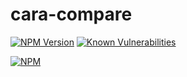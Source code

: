 # cara-compare

[![NPM Version](http://badge.fury.io/js/cara-compare.svg)](http://badge.fury.io/js/cara-compare) [![Known Vulnerabilities](https://snyk.io/test/npm/cara-compare/badge.svg)](https://snyk.io/test/npm/cara-compare)  


[![NPM](https://nodei.co/npm/cara-compare.png?downloads=true&downloadRank=true)](https://nodei.co/npm/cara-compare/)
